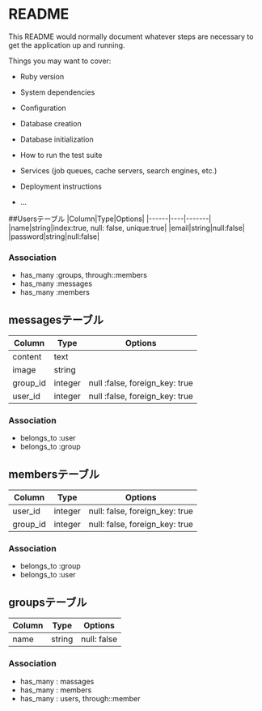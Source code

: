 # README

This README would normally document whatever steps are necessary to get the
application up and running.

Things you may want to cover:

* Ruby version

* System dependencies

* Configuration

* Database creation

* Database initialization

* How to run the test suite

* Services (job queues, cache servers, search engines, etc.)

* Deployment instructions

* ...

##Usersテーブル
|Column|Type|Options|
|------|----|-------|
|name|string|index:true, null: false, unique:true|
|email|string|null:false|
|password|string|null:false|

### Association
- has_many :groups, through::members
- has_many :messages
- has_many :members


## messagesテーブル

|Column|Type|Options|
|------|----|-------|
|content|text||
|image|string||
|group_id|integer|null :false, foreign_key: true|
|user_id|integer|null :false, foreign_key: true|

### Association
- belongs_to :user
- belongs_to :group




## membersテーブル

|Column|Type|Options|
|------|----|-------|
|user_id|integer|null: false, foreign_key: true|
|group_id|integer|null: false, foreign_key: true|

### Association
- belongs_to :group
- belongs_to :user

## groupsテーブル
|Column|Type|Options|
|------|----|-------|
|name|string|null: false|

### Association

- has_many : massages
- has_many : members
- has_many : users, through::member


